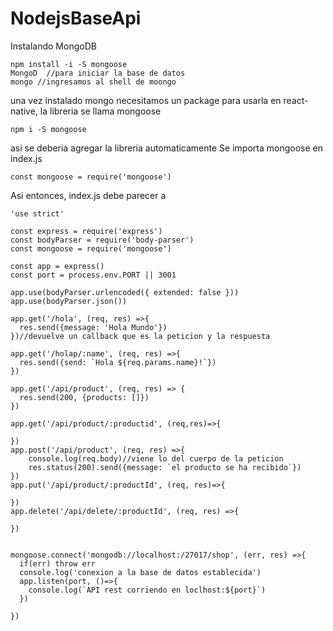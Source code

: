 # NodejsBaseApi

Instalando MongoDB

```
npm install -i -S mongoose
MongoD  //para iniciar la base de datos
mongo //ingresamos al shell de moongo
```
una vez instalado mongo necesitamos un package para usarla en react-native, la libreria se llama mongoose

```
npm i -S mongoose
```

asi se deberia agregar la libreria automaticamente
Se importa mongoose en index.js

```
const mongoose = require('mongoose')
```

Asi entonces, index.js debe parecer a

```
'use strict'

const express = require('express')
const bodyParser = require('body-parser')
const mongoose = require('mongoose')

const app = express()
const port = process.env.PORT || 3001

app.use(bodyParser.urlencoded({ extended: false }))
app.use(bodyParser.json())

app.get('/hola', (req, res) =>{
  res.send({message: 'Hola Mundo'})
})//devuelve un callback que es la peticion y la respuesta

app.get('/holap/:name', (req, res) =>{
  res.send({send: `Hola ${req.params.name}!`})
})

app.get('/api/product', (req, res) => {
  res.send(200, {products: []})
})

app.get('/api/product/:productid', (req,res)=>{

})
app.post('/api/product', (req, res) =>{
    console.log(req.body)//viene lo del cuerpo de la peticion
    res.status(200).send({message: `el producto se ha recibido`})
})
app.put('/api/product/:productId', (req, res)=>{

})
app.delete('/api/delete/:productId', (req, res) =>{

})


mongoose.connect('mongodb://localhost:/27017/shop', (err, res) =>{
  if(err) throw err
  console.log('conexion a la base de datos establecida')
  app.listen(port, ()=>{
    console.log(`API rest corriendo en loclhost:${port}`)
  })

})
```
